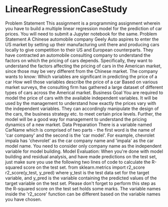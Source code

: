 # LinearRegressionCaseStudy
Problem Statement This assignment is a programming assignment wherein you have to build a multiple linear regression model for the prediction of car prices. You will need to submit a Jupyter notebook for the same.      Problem Statement A Chinese automobile company Geely Auto aspires to enter the US market by setting up their manufacturing unit there and producing cars locally to give competition to their US and European counterparts.      They have contracted an automobile consulting company to understand the factors on which the pricing of cars depends. Specifically, they want to understand the factors affecting the pricing of cars in the American market, since those may be very different from the Chinese market. The company wants to know:  Which variables are significant in predicting the price of a car How well those variables describe the price of a car Based on various market surveys, the consulting firm has gathered a large dataset of different types of cars across the Americal market.      Business Goal   You are required to model the price of cars with the available independent variables. It will be used by the management to understand how exactly the prices vary with the independent variables. They can accordingly manipulate the design of the cars, the business strategy etc. to meet certain price levels. Further, the model will be a good way for management to understand the pricing dynamics of a new market.      Data Preparation  There is a variable named CarName which is comprised of two parts - the first word is the name of 'car company' and the second is the 'car model'. For example, chevrolet impala has 'chevrolet' as the car company name and 'impala' as the car model name. You need to consider only company name as the independent variable for model building.     Model Evaluation:  When you're done with model building and residual analysis, and have made predictions on the test set, just make sure you use the following two lines of code to calculate the R-squared score on the test set. from sklearn.metrics import r2_score r2_score(y_test, y_pred) where y_test is the test data set for the target variable, and y_pred is the variable containing the predicted values of the target variable on the test set.  Please don't forget to perform this step as the R-squared score on the test set holds some marks. The variable names inside the 'r2_score' function can be different based on the variable names you have chosen.
